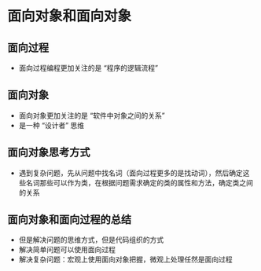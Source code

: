 # 面向对象和面向对象

## 面向过程

+ 面向过程编程更加关注的是 “程序的逻辑流程”

## 面向对象

+ 面向对象更加关注的是 “软件中对象之间的关系”
+ 是一种 “设计者” 思维

## 面向对象思考方式

+ 遇到复杂问题，先从问题中找名词（面向过程更多的是找动词），然后确定这些名词那些可以作为类，在根据问题需求确定的类的属性和方法，确定类之间的关系

## 面向对象和面向过程的总结

+ 但是解决问题的思维方式，但是代码组织的方式
+ 解决简单问题可以使用面向过程
+ 解决复杂问题：宏观上使用面向对象把握，微观上处理任然是面向过程
